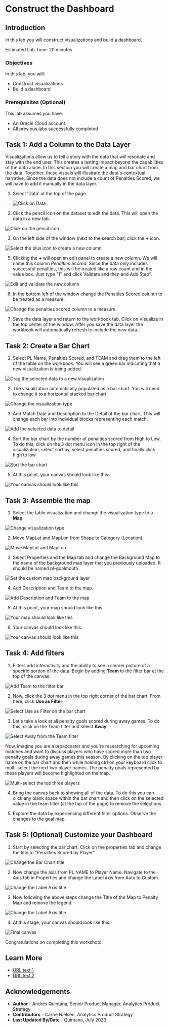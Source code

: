 # Construct the Dashboard

## Introduction

In this lab you will construct visualizations and build a dashboard.

Estimated Lab Time: 20 minutes

### Objectives

In this lab, you will:
* Construct visualizations
* Build a dashboard

### Prerequisites (Optional)

This lab assumes you have:
* An Oracle Cloud account
* All previous labs successfully completed


## Task 1: Add a Column to the Data Layer 
Visualizations allow us to tell a story with the data that will resonate and stay with the end user. This creates a lasting impact beyond the capabilities of the data alone. In this section you will create a map and bar chart from the data. Together, these visuals will illustrate the data's contextual narrative. Since the data does not include a count of Penalties Scored, we will have to add it manually in the data layer. 

1. Select 'Data' at the top of the page. 

	![Click on Data](images/data-layer1.png)

2. Click the pencil icon on the dataset to edit the data. This will open the data in a new tab.

  ![Click on the pencil icon](images/data-layer2.png)

3. On the left side of the window (next to the search bar) click the **+** icon. 

  ![Select the plus icon to create a new column](images/data-layer3.png) 

5. Clicking the **+** will open an edit panel to create a new column. We will name this column *Penalties Scored*. Since the data only includes successful penalties, this will be treated like a row count and in the value box. Just type "1" and click Validate and then and Add Step".

  ![Edit and validate the new column](images/data-layer4.png)

6. In the bottom left of the window change the Penalties Scored column to be treated as a measure. 

  ![Change the penalties scored column to a measure](images/data-layer5.png)

7. Save the data layer and return to the workbook tab. Click on Visualize in the top center of the window. After you save the data layer the workbook will automatically refresh to include the new data. 

## Task 2: Create a Bar Chart

1. Select PL Name, Penalties Scored, and TEAM and drag them to the left of the table on the workbook. You will see a green bar indicating that a new visualization is being added. 

  ![Drag the selected data to a new visualization](images/create-barchart1.png)

2. The visualization automatically populated as a bar chart. You will need to change it to a horizontal stacked bar chart. 

  ![Change the visualization type](images/create-barchart2.png)

3. Add Match Date and Description to the Detail of the bar chart. This will change each bar into individual blocks representing each match. 

  ![Add the selected data to detail](images/create-barchart3.png)

4. Sort the bar chart by the number of penalties scored from High to Low. To do this, click on the 3 dot menu icon in the top right of the visualization, select sort by, select penalties scored, and finally click high to low 

  ![Sort the bar chart](images/create-barchart4.png)

5. At this point, your canvas should look like this:

  ![Your canvas should look like this](images/create-barchart5.png)

## Task 3: Assemble the map

1. Select the table visualization and change the visualization type to a **Map**. 

  ![Change visualization type](images/create-map1.png)

2. Move MapLat and MapLon from Shape to Category (Location). 

  ![Move MapLat and MapLon](images/create-map2.png)

3. Select Properties and the Map tab and change the Background Map to the name of the background map layer that you previously uploaded. It should  be named pl-goalmouth.

  ![Set the custom map background layer](images/create-map3.png)

4. Add Description and Team to the map. 

  ![Add Description and Team to the map](images/create-map6.png)

5. At this point, your map should look like this.

  ![Your map should look like this](images/create-map4.png)

6. Your canvas should look like this.
  
  ![Your canvas should look like this](images/create-map5.png)

## Task 4: Add filters

1. Filters add interactivity and the ability to see a clearer picture of a specific portion of the data. Begin by adding **Team** to the filter bar at the top of the canvas. 

  ![Add Team to the filter bar](images/add-filter1.png)

2. Now, click the 3 dot menu in the top right corner of the bar chart. From here, click **Use as Filter** 

  ![Select Use as Filter on the bar chart](images/add-filter2.png)

3. Let's take a look at all penalty goals scored during away games. To do this, click on the Team filter and select **Away**.  

  ![Select Away from the Team filter](images/add-filter3.png)

Now, imagine you are a broadcaster and you're researching for upcoming matches and want to discuss players who have scored more than two penalty goals during away games this season. By clicking on the top player name on the bar chart and then while holding ctrl on your keyboard click to multi-select the next two player names. The penalty goals represented by these players will become highlighted on the map.  

  ![Multi-select the top three players](images/add-filter4.png)

4. Bring the canvas back to showing all of the data. To do this you can click any blank space within the bar chart and then click on the selected value in the team filter (at the top of the page) to remove the selections. 

7. Explore the data by experiencing different filter options. Observe the changes to the goal map. 

## Task 5: (Optional) Customize your Dashboard 

1. Start by selecting the bar chart. Click on the properties tab and change the title to "Penalties Scored by Player"

  ![Change the Bar Chart title](images/customize1.png)

2. Now change the axis from PL NAME to Player Name. Navigate to the Axis tab in Properties and change the Label axis from Auto to Custom. 

  ![Change the Label Axis title](images/customize2.png)

3. Now following the above steps change the Title of the Map to Penalty Map and remove the legend. 

  ![Change the Label Axis title](images/customize3.png)

4. At this stage, your canvas should look like this:

  ![Final canvas](images/customize4.png)

Congratulations on completing this workshop! 

## Learn More

* [URL text 1](http://docs.oracle.com)
* [URL text 2](http://docs.oracle.com)

## Acknowledgements
* **Author** - Andres Quintana, Senior Product Manager, Analytics Product Strategy
* **Contributors** -  Carrie Nielsen, Analytics Product Strategy
* **Last Updated By/Date** - Quintana, July 2023
